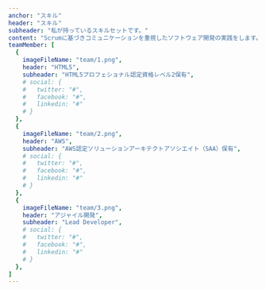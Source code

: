 ```yaml
---
anchor: "スキル"
header: "スキル"
subheader: "私が持っているスキルセットです。"
content: "Scrumに基づきコミュニケーションを重視したソフトウェア開発の実践をします。"
teamMember: [
  {
    imageFileName: "team/1.png",
    header: "HTML5",
    subheader: "HTML5プロフェショナル認定資格レベル2保有",
    # social: {
    #   twitter: "#",
    #   facebook: "#",
    #   linkedin: "#"
    # }
  },
  {
    imageFileName: "team/2.png",
    header: "AWS",
    subheader: "AWS認定ソリューションアーキテクトアソシエイト（SAA）保有",
    # social: {
    #   twitter: "#",
    #   facebook: "#",
    #   linkedin: "#"
    # }
  },
  {
    imageFileName: "team/3.png",
    header: "アジャイル開発",
    subheader: "Lead Developer",
    # social: {
    #   twitter: "#",
    #   facebook: "#",
    #   linkedin: "#"
    # }
  },
]
---
```

